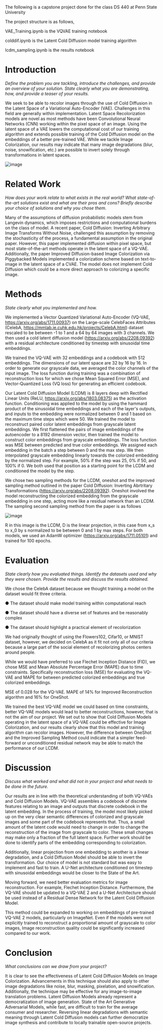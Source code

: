The following is a capstone project done for the class DS 440 at Penn State University

The project structure is as follows,

VAE_Training.ipynb is the VQVAE training notebook

colddif.ipynb is the Latent Cold Diffusion model training algorithm

lcdm_sampling.ipynb is the results notebook

# Introduction

*Define the problem you are tackling, introduce the challenges, and provide an overview of your solution. State clearly what you are demonstrating, how, and provide a teaser of your results.*


We seek to be able to recolor images through the use of Cold Diffusion in the Latent Space of a Variational Auto-Encoder (VAE). Challenges in this field are generally within implementation. Latent Space Recolorization models are novel as most methods have been Convolutional Neural Networks (CNN) working within the pixel space of an image. Using the latent space of a VAE lowers the computational cost of our training algorithm and extends possible training of the Cold Diffusion model on the embeddings of a better pre-trained VAE. While we tackle Image Colorization, our results may indicate that many image degradations (blur, noise, snowification, etc.) are possible to invert solely through transformations in latent spaces.

![image](https://github.com/vbprojects/Colorization-Through-Latent-Cold-Diffusion/assets/66980754/edaf9c9f-93bb-4f72-8bf7-b7479d74bff6)

# Related Work

*How does your work relate to what exists in the real world? What state-of-the-art solutions exist and what are their pros and cons? Briefly describe your choice of solutions and why you chose them.*

Many of the assumptions of diffusion probabilistic models stem from Langevin dynamics, which imposes restrictions and computational burdens on the class of model. A recent paper, Cold Diffusion: Inverting Arbitrary Image Transforms Without Noise, challenged this assumption by removing the stochasticity of the process, a fundamental assumption in the original paper. However, this paper implemented diffusion within pixel space, but most state-of-the-art methods operate in the latent space of a VQ-VAE. Additionally, the paper Improved Diffusion-based Image Colorization via Piggybacked Models implemented a colorization scheme based on text-to-image in the latent space of a CVAE. The model does not implement Cold Diffusion which could be a more direct approach to colorizing a specific image. 

# Methods

*State clearly what you implemented and how.*

We implemented a Vector Quantized Variational Auto-Encoder (VQ-VAE, https://arxiv.org/abs/1711.00937) on the Large-scale CelebFaces Attributes (CelebA, https://mmlab.ie.cuhk.edu.hk/projects/CelebA.html) dataset rescaled to be between -1 to 1 and a 64 by 64 images with 3 channels. We then used a cold latent diffusion model (https://arxiv.org/abs/2208.09392) with a residual architecture conditioned by timestep with sinusoidal time embeddings. 

We trained the VQ-VAE with 32 embeddings and a codebook with 512 embeddings. The dimensions of our latent space are 32 by 16 by 16. In order to generate our grayscale data, we averaged the color channels of the input image. The loss function during training was a combination of reconstruction loss for which we chose Mean Squared Error (MSE), and Vector-Quantized Loss (VQ loss) for generating an efficient codebook.

Our Latent Cold Diffusion Model (LCDM) is 8 layers deep with Rectified Linear Units (ReLU, https://arxiv.org/abs/1803.08375) as the activation function. Conditioning was applied to the model by using the hammard product of the sinusoidal time embeddings and each of the layer's outputs, and inputs to the embedding were normalized between 0 and 1 based on the maximum time steps which were 50. We trained the model to reconstruct paired color latent embeddings from grayscale latent embeddings. We first flattened the pairs of image embeddings of the autoencoder to a 8192 dimension vector, then trained the model to construct color embeddings from grayscale embeddings. The loss function was MSE between predicted and true color embeddings. We assigned each embedding in the batch a step between 0 and the max step. We then interpolated grayscale embedding linearly towards the colorized embedding by the normalized step. For example, 50% if the step was 25, 0% if 50, and 100% if 0. We both used that position as a starting point for the LCDM and conditioned the model by the step. 

We chose two sampling methods for the LCDM, oneshot and the improved sampling method outlined in the paper Cold Diffusion: Inverting Abrtritary Transformations (https://arxiv.org/abs/2208.09392). Oneshot involved the model reconstructing the colorized embedding from the grayscale embedding in one step, acting more like a residual network than an LCDM. The sampling second sampling method from the paper is as follows

![image](https://github.com/vbprojects/Colorization-Through-Latent-Cold-Diffusion/assets/66980754/ba9c2e91-0b59-46ee-87d2-0cacd7daec45)

R in this image is the LCDM, D is the linear projection, in this case from x_s to x_0 by s normalized to be between 0 and 1 by max steps. For both models, we used an AdamW optimizer (https://arxiv.org/abs/1711.05101) and trained for 100 epochs.

# Evaluation

*State clearly how you evaluated things. Identify the datasets used and why they were chosen. Provide the results and discuss the results obtained.*

We chose the CelebA dataset because we thought training a model on the dataset would fit three criteria. 

●	The dataset should make model training within computational reach

●	The dataset should have a diverse set of features and be reasonably complex

●	The dataset should highlight a practical element of recolorization

We had originally thought of using the Flowers102, Cifar10, or MNIST dataset, however, we decided on CelebA as it fit not only all of our criteria because a large part of the social element of recolorizing photos centers around people.

While we would have preferred to use Flechet Inception Distance (FID), we chose MSE and Mean Absolute Percentage Error (MAPE) due to time constraints. Specifically reconstruction loss (MSE) for evaluating the VQ-VAE and MAPE for between predicted colorized embeddings and true colorized embeddings. 

MSE of 0.028 for the VQ-VAE. MAPE of 14% for Improved Reconstruction algorithm and 16% for OneShot.

We trained the best VQ-VAE model we could based on time constraints, better VQ-VAE models would lead to better reconstructions, however, that is not the aim of our project. We set out to show that Cold Diffusion Models operating in the latent space of a VQ-VAE could be effective for Image Colorization, and our results clearly show that this model and training algorithm can recolor images. However, the difference between OneShot and the Improved Sampling Method could indicate that a simpler feed-forward or unconditioned residual network may be able to match the performance of our LCDM. 

# Discussion

*Discuss what worked and what did not in your project and what needs to be done in the future.*

Our results are in line with the theoretical understanding of both VQ-VAEs and Cold Diffusion Models. VQ-VAE assembles a codebook of discrete features relating to an image and outputs that discrete codebook in the latent embedding. In the process of training, the model most likely picked up on the very clear semantic differences of colorized and grayscale images and some part of the codebook represents that. Thus, a small amount of the latent code would need to change in order to change the reconstruction of the image from grayscale to color. These small changes may make only a fraction of the full latent space. Further work should be done to identify parts of the embedding corresponding to colorization.

Additionally, linear projection from one embedding to another is a linear degradation, and a Cold Diffusion Model should be able to invert the transformation. Our choice of model is not standard but was easy to implement and fast to train. A U-Net architecture conditioned on timestep with sinusoidal embeddings would be closer to the State of the Art.

Moving forward, we need better evaluation metrics for image reconstruction. For example, Flechet Inception Distance. Furthermore, the VQ-VAE should be updated to a VQ-VAE 2 and a U-Net Architecture should be used instead of a Residual Dense Network for the Latent Cold Diffusion Model.

This method could be expanded to working on embeddings of pre-trained VQ-VAE 2 models, particularly on ImageNet. Even if the models were not explicitly trained to reconstruct a proportional amount of grayscale to color images, Image reconstruction quality could be significantly increased compared to our work.

# Conclusion

*What conclusions can we draw from your project?*

It is clear to see the effectiveness of Latent Cold Diffusion Models on Image Colorization. Advancements in this technique should also apply to other image degradations like noise, blur, masking, pixelation, and snowification. Additionally, the technique may be effective for any image-to-image translation problems. Latent Diffusion Models already represent a democratization of image generation. State of the Art Generative Adversarial Models, while fast, are difficult to train for the average consumer and researcher. Reversing linear degradations with semantic meaning through Latent Cold Diffusion models can further democratize image synthesis and contribute to locally trainable open-source projects.


